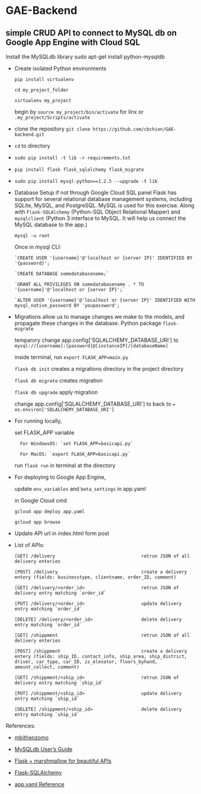 # GAE-Backend
## simple CRUD API to connect to MySQL db on Google App Engine with Cloud SQL

Install the MySQLdb library
sudo apt-get install python-mysqldb

* Create isolated Python environments

    `pip install virtualenv`

    `cd my_project_folder`

    `virtualenv my_project`

    begin by `source my_project/bin/activate` for linx or `.my_project/Scripts/activate`


* clone the repository `git clone https://github.com/cbchien/GAE-backend.git`

* `cd` to directory

* `sudo pip install -t lib -r requirements.txt`

* `pip install flask flask_sqlalchemy flask_migrate`

* `sudo pip install mysql-python==1.2.5 --upgrade -t lib` 
  
* Database Setup if not through Google Cloud SQL panel
    Flask has support for several relational database management systems, including SQLite, MySQL, and PostgreSQL. MySQL is used for this exercise.
    Along with `Flask-SQLAlchemy` (Python-SQL Object Relational Mapper) and `mysqlclient` (Python 3 interface to MySQL. It will help us connect the MySQL database to the app.)
    
    `mysql -u root`
    
    Once in mysql CLI:
    
      `CREATE USER '{username}'@'localhost or {server IP}' IDENTIFIED BY '{password}';
      
      `CREATE DATABASE somedatabasename;`
      
      `GRANT ALL PRIVILEGES ON somedatabasename . * TO '{username}'@'localhost or {server IP}';`
      
      `ALTER USER '{username}'@'localhost or {server IP}' IDENTIFIED WITH mysql_native_password BY 'youpassword';

   
* Migrations allow us to manage changes we make to the models, and propagate these changes in the database. Python package `flask-migrate`

    temparory change app.config['SQLALCHEMY_DATABASE_URI'] to `mysql://[username]:[password]@[instanceIP]/[databaseName]`

    inside terminal, run `export FLASK_APP=main.py`
    
    `flask db init` creates a migrations directory in the project directory
    
    `flask db migrate` creates migration
    
    `flask db upgrade` apply migration

    change app.config['SQLALCHEMY_DATABASE_URI'] to back to `= os.environ['SQLALCHEMY_DATABASE_URI']`


* For running locally,

    set FLASK_APP variable

        For WindowsOS: `set FLASK_APP=basicapi.py`
    
        For MacOS: `export FLASK_APP=basicapi.py`

    run `flask run` in terminal at the directory

* For deploying to Google App Engine,

    update `env_variables` and `beta_settings` in app.yaml

    in Google Cloud cmd

    `gcloud app deploy app.yaml`

    `gcloud app browse`
    

* Update API url in index.html form post

* List of APIs:

      [GET] /delivery                                retrun JSON of all delivery enteries 
      
      [POST] /delivery                               create a delivery entery (fields: businesstype, clientname, order_ID, comment)
      
      [GET] /delivery/<order_id>                     retrun JSON of delivery entry matching `order_id`
      
      [PUT] /delivery/<order_id>                     update delivery entry matching `order_id`
      
      [DELETE] /delivery/<order_id>                  delete delivery entry matching `order_id`
      
      [GET] /shippment                               retrun JSON of all delivery enteries 
      
      [POST] /shippment                              create a delivery entery (fields: ship_ID, contact_info, ship_area, ship_district, driver, car_type, car_ID, is_elevator, floors_byhand, amount_collect, comment)
      
      [GET] /shippment/<ship_id>                     retrun JSON of delivery entry matching `ship_id`
      
      [PUT] /shippment/<ship_id>                     update delivery entry matching `ship_id`
      
      [DELETE] /shippment/<ship_id>                  delete delivery entry matching `ship_id`

References:

* [mbithenzomo](https://github.com/mbithenzomo/project-dream-team-one)

* [MySQLdb User’s Guide](https://mysqlclient.readthedocs.io/user_guide.html#installation)

* [Flask + marshmallow for beautiful APIs](https://flask-marshmallow.readthedocs.io/en/latest/)

* [Flask-SQLAlchemy](http://flask-sqlalchemy.pocoo.org/2.3/quickstart/)

* [app.yaml Reference](https://cloud.google.com/appengine/docs/standard/python/config/appref)
